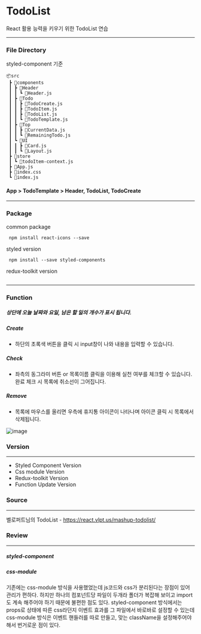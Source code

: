 # TodoList

React 활용 능력을 키우기 위한 TodoList 연습

----------------------

### File Directory 

styled-component 기준

```
📦src
 ┣ 📂components
 ┃ ┣ 📂Header
 ┃ ┃ ┗ 📜Header.js
 ┃ ┣ 📂Todo
 ┃ ┃ ┣ 📜TodoCreate.js
 ┃ ┃ ┣ 📜TodoItem.js
 ┃ ┃ ┣ 📜TodoList.js
 ┃ ┃ ┗ 📜TodoTemplate.js
 ┃ ┣ 📂Top
 ┃ ┃ ┣ 📜CurrentData.js
 ┃ ┃ ┗ 📜RemainingTodo.js
 ┃ ┗ 📂UI
 ┃ ┃ ┣ 📜Card.js
 ┃ ┃ ┗ 📜Layout.js
 ┣ 📂store
 ┃ ┗ 📜todoItem-context.js
 ┣ 📜App.js
 ┣ 📜index.css
 ┗ 📜index.js
 ```
 
 #### App > TodoTemplate > Header, TodoList, TodoCreate
 
 --------------------------
 
### Package

common package
```
 npm install react-icons --save
```
styled version
```
 npm install --save styled-components
```
redux-toolkit version
```
```

------------------------------

### Function

##### 상단에 오늘 날짜와 요일, 남은 할 일의 개수가 표시 됩니다.

##### Create
+ 하단의 초록색 버튼을 클릭 시 input창이 나와 내용을 입력할 수 있습니다.

##### Check
+ 좌측의 동그라미 버튼 or 목록이름 클릭을 이용해 실천 여부를 체크할 수 있습니다. 완료 체크 시 목록에 취소선이 그어집니다.

##### Remove
+ 목록에 마우스를 올리면 우측에 휴지통 아이콘이 나타나며 아이콘 클릭 시 목록에서 삭제됩니다.

![image](https://user-images.githubusercontent.com/109052469/218026388-d69df8b1-4e09-4295-98df-77ad0e083110.png)

### Version
---------
- Styled Component Version
- Css module Version
- Redux-toolkit Version
- Function Update Version

### Source
----------
벨로퍼트님의 TodoList - https://react.vlpt.us/mashup-todolist/


### Review
-----------

##### styled-component

##### css-module
기존에는 css-module 방식을 사용했었는데 js코드와 css가 분리된다는 장점이 있어 관리가 편하다.
   하지만 하나의 컴포넌트당 파일이 두개라 폴더가 복잡해 보이고 import도 계속 해주어야 하기 때문에 불편한 점도 있다.
   styled-component 방식에서는 props로 상태에 따른 css라던지 이벤트 효과를 그 파일에서 바로바로 설정할 수 있는데
   css-module 방식은 이벤트 핸들러를 따로 만들고, 맞는 className을 설정해주어야해서 번거로운 점이 있다.
